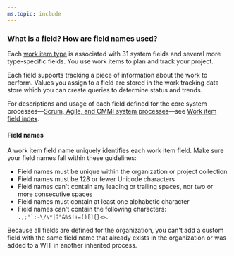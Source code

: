```yaml
---
ms.topic: include
---
```


<a id="field-reference"> </a>

### What is a field? How are field names used?

Each [work item type](/azure/devops/boards/backlogs/add-work-items) is associated with 31 system fields and several more type-specific fields. You use work items to plan and track your project.

Each field supports tracking a piece of information about the work to perform. Values you assign to a field are stored in the work tracking data store which you can create queries to determine status and trends.

For descriptions and usage of each field defined for the core system processes&mdash;[Scrum, Agile, and CMMI system processes](/azure/devops/boards/work-items/guidance/choose-process)&mdash;see [Work item field index](/azure/devops/boards/work-items/guidance/work-item-field).

#### Field names

A work item field name uniquely identifies each work item field. Make sure your field names fall within these guidelines:

* Field names must be unique within the organization or project collection
* Field names must be 128 or fewer Unicode characters
* Field names can't contain any leading or trailing spaces, nor two or more consecutive spaces
* Field names must contain at least one alphabetic character
* Field names can't contain the following characters: `` .,;'`:~\/\*|?"&%$!+=()[]{}<> ``.

Because all fields are defined for the organization, you can't add a custom field with the same field name that already exists in the organization or was added to a WIT in another inherited process.

<!--
16 person-name fields
1024 rules per field
128 picklist values per field
-->
